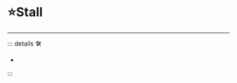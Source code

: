 # ⭐<labor>Stall</labor>

---

<!-- =================================================== -->
<!-- =================================================== -->
<!-- =================================================== -->
<!-- =================================================== -->
<!-- =================================================== -->
::: details 🛠

-

:::